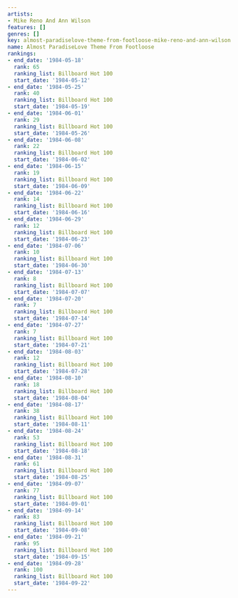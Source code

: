 ```yaml
---
artists:
- Mike Reno And Ann Wilson
features: []
genres: []
key: almost-paradiselove-theme-from-footloose-mike-reno-and-ann-wilson
name: Almost ParadiseLove Theme From Footloose
rankings:
- end_date: '1984-05-18'
  rank: 65
  ranking_list: Billboard Hot 100
  start_date: '1984-05-12'
- end_date: '1984-05-25'
  rank: 40
  ranking_list: Billboard Hot 100
  start_date: '1984-05-19'
- end_date: '1984-06-01'
  rank: 29
  ranking_list: Billboard Hot 100
  start_date: '1984-05-26'
- end_date: '1984-06-08'
  rank: 22
  ranking_list: Billboard Hot 100
  start_date: '1984-06-02'
- end_date: '1984-06-15'
  rank: 19
  ranking_list: Billboard Hot 100
  start_date: '1984-06-09'
- end_date: '1984-06-22'
  rank: 14
  ranking_list: Billboard Hot 100
  start_date: '1984-06-16'
- end_date: '1984-06-29'
  rank: 12
  ranking_list: Billboard Hot 100
  start_date: '1984-06-23'
- end_date: '1984-07-06'
  rank: 10
  ranking_list: Billboard Hot 100
  start_date: '1984-06-30'
- end_date: '1984-07-13'
  rank: 8
  ranking_list: Billboard Hot 100
  start_date: '1984-07-07'
- end_date: '1984-07-20'
  rank: 7
  ranking_list: Billboard Hot 100
  start_date: '1984-07-14'
- end_date: '1984-07-27'
  rank: 7
  ranking_list: Billboard Hot 100
  start_date: '1984-07-21'
- end_date: '1984-08-03'
  rank: 12
  ranking_list: Billboard Hot 100
  start_date: '1984-07-28'
- end_date: '1984-08-10'
  rank: 18
  ranking_list: Billboard Hot 100
  start_date: '1984-08-04'
- end_date: '1984-08-17'
  rank: 38
  ranking_list: Billboard Hot 100
  start_date: '1984-08-11'
- end_date: '1984-08-24'
  rank: 53
  ranking_list: Billboard Hot 100
  start_date: '1984-08-18'
- end_date: '1984-08-31'
  rank: 61
  ranking_list: Billboard Hot 100
  start_date: '1984-08-25'
- end_date: '1984-09-07'
  rank: 77
  ranking_list: Billboard Hot 100
  start_date: '1984-09-01'
- end_date: '1984-09-14'
  rank: 83
  ranking_list: Billboard Hot 100
  start_date: '1984-09-08'
- end_date: '1984-09-21'
  rank: 95
  ranking_list: Billboard Hot 100
  start_date: '1984-09-15'
- end_date: '1984-09-28'
  rank: 100
  ranking_list: Billboard Hot 100
  start_date: '1984-09-22'
---
```


